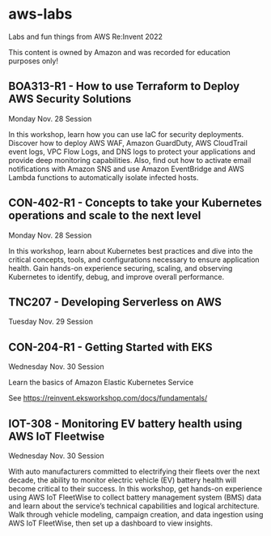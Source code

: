 # aws-labs
Labs and fun things from AWS Re:Invent 2022

This content is owned by Amazon and was recorded for education purposes only!

## BOA313-R1 - How to use Terraform to Deploy AWS Security Solutions

Monday Nov. 28 Session

In this workshop, learn how you can use IaC for security deployments. Discover how to deploy AWS WAF, Amazon GuardDuty, AWS CloudTrail event logs, VPC Flow Logs, and DNS logs to protect your applications and provide deep monitoring capabilities. Also, find out how to activate email notifications with Amazon SNS and use Amazon EventBridge and AWS Lambda functions to automatically isolate infected hosts.


## CON-402-R1 - Concepts to take your Kubernetes operations and scale to the next level

Monday Nov. 28 Session

In this workshop, learn about Kubernetes best practices and dive into the critical concepts, tools, and configurations necessary to ensure application health. Gain hands-on experience securing, scaling, and observing Kubernetes to identify, debug, and improve overall performance.


## TNC207 - Developing Serverless on AWS

Tuesday Nov. 29 Session


## CON-204-R1 - Getting Started with EKS

Wednesday Nov. 30 Session

Learn the basics of Amazon Elastic Kubernetes Service

See https://reinvent.eksworkshop.com/docs/fundamentals/


## IOT-308 - Monitoring EV battery health using AWS IoT Fleetwise

Wednesday Nov. 30 Session

With auto manufacturers committed to electrifying their fleets over the next decade, the ability to monitor electric vehicle (EV) battery health will become critical to their success. In this workshop, get hands-on experience using AWS IoT FleetWise to collect battery management system (BMS) data and learn about the service’s technical capabilities and logical architecture. Walk through vehicle modeling, campaign creation, and data ingestion using AWS IoT FleetWise, then set up a dashboard to view insights.
